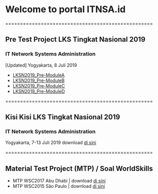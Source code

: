 # Welcome to portal ITNSA.id
==================================================
## Pre Test Project LKS Tingkat Nasional 2019
### IT Network Systems Administration
[Updated] Yogyakarta, 8 Juli 2019
- [LKSN2019_Pre-ModuleA](https://github.com/itnsaid/lksn2019/blob/master/LKSN2019_ITNETWORK_MODUL_A_PRE.pdf)
- [LKSN2019_Pre-ModuleB](https://github.com/itnsaid/lksn2019/blob/master/LKSN2019_ITNETWORK_MODUL_B_PRE.pdf)
- [LKSN2019_Pre-ModuleC](https://github.com/itnsaid/lksn2019/blob/master/LKSN2019_ITNETWORK_MODUL_C_PRE.pdf)
- [LKSN2019_Pre-ModuleD](https://github.com/itnsaid/lksn2019/blob/master/LKSN2019_ITNETWORK_MODUL_D_PRE.pdf)

==================================================
## Kisi Kisi LKS Tingkat Nasional 2019
### IT Network Systems Administration
Yogyakarta, 7-13 Juli 2019
download [di sini](https://github.com/itnsaid/lksn2019/blob/master/Deskripsi%20Teknis%20LKS%20SMK%202019%20-%20IT%20Network%20Systems%20Adminstration.pdf)

==================================================
## Material Test Project (MTP) / Soal WorldSkills
- MTP WSC2017 Abu Dhabi | download [di sini](https://github.com/itnsaid/MTP/tree/master/WSC%202017%20Abu%20Dhabi)
- MTP WSC2015 São Paulo | download [di sini](https://github.com/itnsaid/MTP/tree/master/WSC%202015%20Saopaulo)
